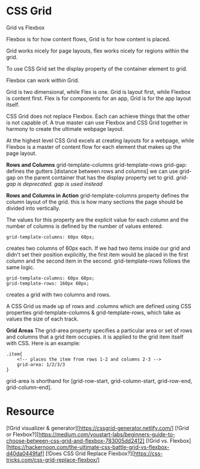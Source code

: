 # CSS Grid

Grid vs Flexbox

Flexbox is for how content flows, Grid is for how content is placed. 

Grid works nicely for page layouts, flex works nicely for regions within the grid.

To use CSS Grid set the display property of the container element to grid.

Flexbox can work within Grid.

Grid is two dimensional, while Flex is one.
Grid is layout first, while Flexbox is content first.
Flex is for components for an app, Grid is for the app layout itself.

CSS Grid does not replace Flexbox. Each can achieve things that the other is not capable of. A true master can use Flexbox and CSS Grid together in harmony to create the ultimate webpage layout.

At the highest level CSS Grid excels at creating layouts for a webpage, while Flexbox is a master of content flow for each element that makes up the page layout.

**Rows and Columns**
grid-template-columns
grid-template-rows
grid-gap: defines the gutters [distance between rows and columns] we can use grid-gap on the parent container that has the display property set to grid.
*grid-gap is deprecated. gap is used instead*

**Rows and Columns in Action**
grid-template-columns property defines the column layout of the grid. this is how many sections the page should be divided into vertically.

The values for this property are the explicit value for each column and the number of columns is defined by the number of values entered.

```
grid-template-columns: 60px 60px;
```

creates two columns of 60px each. If we had two items inside our grid and didn't set their position explicitly, the first item would be placed in the first column and the second item in the second. grid-template-rows follows the same logic.

```
grid-template-columns: 60px 60px;
grid-template-rows: 160px 60px;
```

creates a grid with two columns and rows.

A CSS Grid us made up of rows and .columns which are defined using CSS properties grid-template-columns & grid-template-rows, which take as values the size of each track.

**Grid Areas**
The grid-area property specifies a particular area or set of rows and columns that a grid item occupies. it is applied to the grid item itself with CSS. Here is an example:

```
.item{
    <!-- places the item from rows 1-2 and columns 2-3 -->
    grid-area: 1/2/3/3
}
```

grid-area is shorthand for [grid-row-start, grid-column-start, grid-row-end, grid-column-end].

# Resource
[!Grid visualizer & generator][https://cssgrid-generator.netlify.com/]
[!Grid or Flexbox?][https://medium.com/youstart-labs/beginners-guide-to-choose-between-css-grid-and-flexbox-783005dd2412]
[!Grid vs. Flexbox][https://hackernoon.com/the-ultimate-css-battle-grid-vs-flexbox-d40da0449faf]
[!Does CSS Grid Replace Flexbox?][https://css-tricks.com/css-grid-replace-flexbox/]